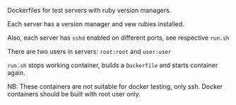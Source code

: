 Dockerfiles for test servers with ruby version managers.

Each server has a version manager and vew rubies installed.

Also, each server has `sshd` enabled on different ports, see respective `run.sh`

There are two users in servers: `root:root` and `user:user`

`run.sh` stops working container, builds a `Dockerfile` and starts container again.

NB: These containers are not suitable for docker testing, only ssh. Docker containers should be built with root user only.